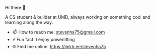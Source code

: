 Hi there 👋 

A CS student & builder at UMD, always working on something cool and learning along the way.

- 📫 How to reach me: stevenha75@gmail.com
- ⚡ Fun fact: I enjoy powerlifting
- 🌐 Find me online: https://linktr.ee/stevenha75
